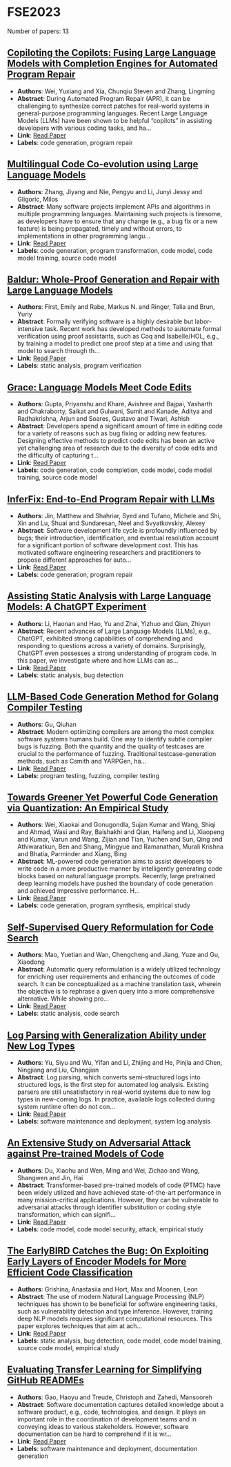 # FSE2023

Number of papers: 13

## [Copiloting the Copilots: Fusing Large Language Models with Completion Engines for Automated Program Repair](paper_1.md)
- **Authors**: Wei, Yuxiang and Xia, Chunqiu Steven and Zhang, Lingming
- **Abstract**: During Automated Program Repair (APR), it can be challenging&nbsp;to synthesize correct patches for real-world systems in general-purpose programming languages. Recent Large Language Models&nbsp;(LLMs) have been shown to be helpful “copilots” in assisting developers with various coding tasks, and ha...
- **Link**: [Read Paper](https://doi.org/10.1145/3611643.3616271)
- **Labels**: code generation, program repair

## [Multilingual Code Co-evolution using Large Language Models](paper_2.md)
- **Authors**: Zhang, Jiyang and Nie, Pengyu and Li, Junyi Jessy and Gligoric, Milos
- **Abstract**: Many software projects implement APIs and algorithms in multiple programming languages. Maintaining such projects is tiresome, as developers have to ensure that any change (e.g., a bug fix or a new feature) is being propagated, timely and without errors, to implementations in other programming langu...
- **Link**: [Read Paper](https://doi.org/10.1145/3611643.3616350)
- **Labels**: code generation, program transformation, code model, code model training, source code model

## [Baldur: Whole-Proof Generation and Repair with Large Language Models](paper_3.md)
- **Authors**: First, Emily and Rabe, Markus N. and Ringer, Talia and Brun, Yuriy
- **Abstract**: Formally verifying software is a highly desirable but labor-intensive task.  Recent work has developed methods to automate formal verification using proof assistants, such as Coq and Isabelle/HOL, e.g., by training a model to predict one proof step at a time and using that model to search through th...
- **Link**: [Read Paper](https://doi.org/10.1145/3611643.3616243)
- **Labels**: static analysis, program verification

## [Grace: Language Models Meet Code Edits](paper_4.md)
- **Authors**: Gupta, Priyanshu and Khare, Avishree and Bajpai, Yasharth and Chakraborty, Saikat and Gulwani, Sumit and Kanade, Aditya and Radhakrishna, Arjun and Soares, Gustavo and Tiwari, Ashish
- **Abstract**: Developers spend a significant amount of time in editing code for a variety of reasons such as bug fixing or adding new features. Designing effective methods to predict code edits has been an active yet challenging area of research due to the diversity of code edits and the difficulty of capturing t...
- **Link**: [Read Paper](https://doi.org/10.1145/3611643.3616253)
- **Labels**: code generation, code completion, code model, code model training, source code model

## [InferFix: End-to-End Program Repair with LLMs](paper_5.md)
- **Authors**: Jin, Matthew and Shahriar, Syed and Tufano, Michele and Shi, Xin and Lu, Shuai and Sundaresan, Neel and Svyatkovskiy, Alexey
- **Abstract**: Software development life cycle is profoundly influenced by bugs; their introduction, identification, and eventual resolution account for a significant portion of software development cost. This has motivated software engineering researchers and practitioners to propose different approaches for auto...
- **Link**: [Read Paper](https://doi.org/10.1145/3611643.3613892)
- **Labels**: code generation, program repair

## [Assisting Static Analysis with Large Language Models: A ChatGPT Experiment](paper_6.md)
- **Authors**: Li, Haonan and Hao, Yu and Zhai, Yizhuo and Qian, Zhiyun
- **Abstract**: Recent advances of Large Language Models (LLMs), e.g., ChatGPT, exhibited strong capabilities of comprehending and responding to questions across a variety of domains. Surprisingly, ChatGPT even possesses a strong understanding of program code. In this paper, we investigate where and how LLMs can as...
- **Link**: [Read Paper](https://doi.org/10.1145/3611643.3613078)
- **Labels**: static analysis, bug detection

## [LLM-Based Code Generation Method for Golang Compiler Testing](paper_7.md)
- **Authors**: Gu, Qiuhan
- **Abstract**: Modern optimizing compilers are among the most complex software systems humans build. One way to identify subtle compiler bugs is fuzzing. Both the quantity and the quality of testcases are crucial to the performance of fuzzing. Traditional testcase-generation methods, such as Csmith and YARPGen, ha...
- **Link**: [Read Paper](https://doi.org/10.1145/3611643.3617850)
- **Labels**: program testing, fuzzing, compiler testing

## [Towards Greener Yet Powerful Code Generation via Quantization: An Empirical Study](paper_8.md)
- **Authors**: Wei, Xiaokai and Gonugondla, Sujan Kumar and Wang, Shiqi and Ahmad, Wasi and Ray, Baishakhi and Qian, Haifeng and Li, Xiaopeng and Kumar, Varun and Wang, Zijian and Tian, Yuchen and Sun, Qing and Athiwaratkun, Ben and Shang, Mingyue and Ramanathan, Murali Krishna and Bhatia, Parminder and Xiang, Bing
- **Abstract**: ML-powered code generation aims to assist developers to write code in a more productive manner by intelligently generating code blocks based on natural language prompts. Recently, large pretrained deep learning models have pushed the boundary of code generation and achieved impressive performance. H...
- **Link**: [Read Paper](https://doi.org/10.1145/3611643.3616302)
- **Labels**: code generation, program synthesis, empirical study

## [Self-Supervised Query Reformulation for Code Search](paper_9.md)
- **Authors**: Mao, Yuetian and Wan, Chengcheng and Jiang, Yuze and Gu, Xiaodong
- **Abstract**: Automatic query reformulation is a widely utilized technology for enriching user requirements and enhancing the outcomes of code search. It can be conceptualized as a machine translation task, wherein the objective is to rephrase a given query into a more comprehensive alternative. While showing pro...
- **Link**: [Read Paper](https://doi.org/10.1145/3611643.3616306)
- **Labels**: static analysis, code search

## [Log Parsing with Generalization Ability under New Log Types](paper_10.md)
- **Authors**: Yu, Siyu and Wu, Yifan and Li, Zhijing and He, Pinjia and Chen, Ningjiang and Liu, Changjian
- **Abstract**: Log parsing, which converts semi-structured logs into structured logs, is the first step for automated log analysis.  Existing parsers are still unsatisfactory in real-world systems due to new log types in new-coming logs.  In practice, available logs collected during system runtime often do not con...
- **Link**: [Read Paper](https://doi.org/10.1145/3611643.3616355)
- **Labels**: software maintenance and deployment, system log analysis

## [An Extensive Study on Adversarial Attack against Pre-trained Models of Code](paper_11.md)
- **Authors**: Du, Xiaohu and Wen, Ming and Wei, Zichao and Wang, Shangwen and Jin, Hai
- **Abstract**: Transformer-based pre-trained models of code (PTMC) have been widely utilized and have achieved state-of-the-art performance in many mission-critical applications. However, they can be vulnerable to adversarial attacks through identifier substitution or coding style transformation, which can signifi...
- **Link**: [Read Paper](https://doi.org/10.1145/3611643.3616356)
- **Labels**: code model, code model security, attack, empirical study

## [The EarlyBIRD Catches the Bug: On Exploiting Early Layers of Encoder Models for More Efficient Code Classification](paper_12.md)
- **Authors**: Grishina, Anastasiia and Hort, Max and Moonen, Leon
- **Abstract**: The use of modern Natural Language Processing (NLP) techniques has shown to be beneficial for software engineering tasks, such as vulnerability detection and type inference. However, training deep NLP models requires significant computational resources. This paper explores techniques that aim at ach...
- **Link**: [Read Paper](https://doi.org/10.1145/3611643.3616304)
- **Labels**: static analysis, bug detection, code model, code model training, source code model, empirical study

## [Evaluating Transfer Learning for Simplifying GitHub READMEs](paper_13.md)
- **Authors**: Gao, Haoyu and Treude, Christoph and Zahedi, Mansooreh
- **Abstract**: Software documentation captures detailed knowledge about a software product, e.g., code, technologies, and design. It plays an important role in the coordination of development teams and in conveying ideas to various stakeholders. However, software documentation can be hard to comprehend if it is wr...
- **Link**: [Read Paper](https://doi.org/10.1145/3611643.3616291)
- **Labels**: software maintenance and deployment, documentation generation

